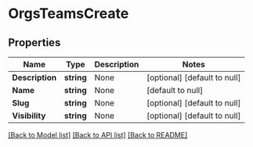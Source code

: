 # OrgsTeamsCreate

## Properties
Name | Type | Description | Notes
------------ | ------------- | ------------- | -------------
**Description** | **string** | None | [optional] [default to null]
**Name** | **string** | None | [default to null]
**Slug** | **string** | None | [optional] [default to null]
**Visibility** | **string** | None | [optional] [default to null]

[[Back to Model list]](../README.md#documentation-for-models) [[Back to API list]](../README.md#documentation-for-api-endpoints) [[Back to README]](../README.md)


